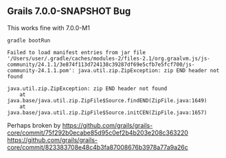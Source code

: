 ## Grails 7.0.0-SNAPSHOT Bug
This works fine with 7.0.0-M1

```
gradle bootRun
```

```
Failed to load manifest entries from jar file '/Users/user/.gradle/caches/modules-2/files-2.1/org.graalvm.js/js-community/24.1.1/3e874f113d724138c39287df69e5cfb7e5fcf700/js-community-24.1.1.pom': java.util.zip.ZipException: zip END header not found

java.util.zip.ZipException: zip END header not found
	at java.base/java.util.zip.ZipFile$Source.findEND(ZipFile.java:1649)
	at java.base/java.util.zip.ZipFile$Source.initCEN(ZipFile.java:1657)
```


Perhaps broken by https://github.com/grails/grails-core/commit/75f292b0ecabe85d95c0ef2b4b203e208c363220
https://github.com/grails/grails-core/commit/823383708e48c4b3fa87008676b3978a77a9a26c
